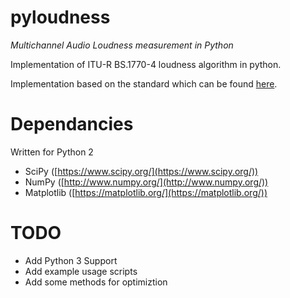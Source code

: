 # pyloudness
*Multichannel Audio Loudness measurement in Python*

Implementation of ITU-R BS.1770-4 loudness algorithm in python. 

Implementation based on the standard which can be found [here](https://www.itu.int/dms_pubrec/itu-r/rec/bs/R-REC-BS.1770-4-201510-I!!PDF-E.pdf).

# Dependancies
Written for Python 2
* SciPy ([https://www.scipy.org/](https://www.scipy.org/))
* NumPy ([http://www.numpy.org/](http://www.numpy.org/))
* Matplotlib ([https://matplotlib.org/](https://matplotlib.org/))

# TODO
* Add Python 3 Support
* Add example usage scripts
* Add some methods for optimiztion